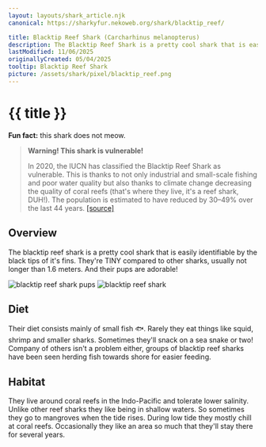```yaml
---
layout: layouts/shark_article.njk
canonical: https://sharkyfur.nekoweb.org/shark/blacktip_reef/

title: Blacktip Reef Shark (Carcharhinus melanopterus)
description: The Blacktip Reef Shark is a pretty cool shark that is easily identifiable by the black tips of it's fins.
lastModified: 11/06/2025
originallyCreated: 05/04/2025
tooltip: Blacktip Reef Shark
picture: /assets/shark/pixel/blacktip_reef.png
---
```


# {{ title }}

**Fun fact:** this shark does not meow.

<blockquote class="warning-bq">
    <strong>Warning! This shark is vulnerable!</strong>
    <p>
        In 2020, the IUCN has classified the Blacktip Reef Shark as vulnerable. This is thanks to not only industrial and small-scale fishing and poor water quality but also thanks to climate change decreasing the quality of coral reefs (that's where they live, it's a reef shark, DUH!). The population is estimated to have reduced by 30–49% over the last 44 years. <a href="https://www.iucnredlist.org/species/39375/58303674" target="_blank">[source]</a>
    </p>
</blockquote>

## Overview

The blacktip reef shark is a pretty cool shark that is easily identifiable
by the black tips of it's fins. They're TINY compared to other sharks,
usually not longer than 1.6 meters. And their pups are adorable!

<section class="images-section">
  <img
    src="/assets/shark/blacktip_reef_pup.jpg"
    alt="blacktip reef shark pups"
  />

  <img src="/assets/shark/blacktip_reef.jpg" alt="blacktip reef shark" />
</section>

## Diet

Their diet consists mainly of small fish 🐟. Rarely they eat things like
squid, shrimp and smaller sharks. Sometimes they'll snack on a sea snake or
two! Company of others isn't a problem either, groups of blacktip reef
sharks have been seen herding fish towards shore for easier feeding.

## Habitat

They live around coral reefs in the Indo-Pacific and tolerate lower
salinity. Unlike other reef sharks they like being in shallow waters. So
sometimes they go to mangroves when the tide rises. During low tide they
mostly chill at coral reefs. Occasionally they like an area so much that
they'll stay there for several years.
